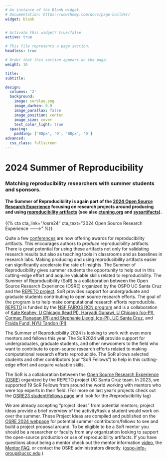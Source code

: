 ```yaml
---
# An instance of the Blank widget.
# Documentation: https://wowchemy.com/docs/page-builder/
widget: blank


# Activate this widget? true/false
active: true

# This file represents a page section.
headless: true

# Order that this section appears on the page.
weight: 10

title:
subtitle:

design:
  columns: '2'
  background:
    image: sorblue.png
    image_darken: 0.9
    image_parallax: false
    image_position: center
    image_size: cover
    text_color_light: true
  spacing:
    padding: ['80px', '0', '80px', '0']
advanced:
  css_class: fullscreen
---
```


# 2024 Summer of Reproducibility

### Matching reproducibility researchers with summer students and sponsors.

#### The **Summer of Reproducibility** is again part of the [2024 Open Source Research Experience](/osre24) focusing on research projects around producing and using [reproducibility artifacts](https://www.acm.org/publications/policies/artifact-review-and-badging-current) (see also [ctuning.org](https://ctuning.org/ae/) and [sysartifacts](https://sysartifacts.github.io)). 

{{% cta cta_link="/osre24" cta_text="2024 Open Source Research Experience --->" %}}

Quite a few [conferences](https://docs.google.com/document/d/1--Q2D0YwgNxqUfQjJohni61d554r3HpPmnjUSaKRRKQ/edit?usp=sharing) are now offering awards for reproducibility artifacts. This encourages authors to *produce* reproducibility artifacts. There is great potential for *using* these artifacts not only for validating research results but also as teaching tools in classrooms and as baselines in research labs. Making producing and using reproducibility artifacts easier can significantly accelerate the rate of insights. The Summer of Reproducibility gives summer students the opportunity to help out in this cutting-edge effort and acquire valuable skills related to reproducibility. The Summer of Reproducibility (SoR) is a collaboration between the Open Source Research Experience (OSRE) organized by the OSPO UC Santa Cruz and the [REPETO project](https://voices.uchicago.edu/repeto/). SoR provides support for undergraduate and graduate students contributing to open source research efforts. The goal of the program is to help make computational research efforts reproducible. [REPETO](https://voices.uchicago.edu/repeto/) is funded by the [NSF FAIROS RCN program](https://beta.nsf.gov/funding/opportunities/findable-accessible-interoperable-reusable-open) and is a collaboration of [Kate Keahey, U Chicago (lead PI), Haryadi Gunawi, U Chicago (co-PI)](https://www.nsf.gov/awardsearch/showAward?AWD_ID=2226406), [Cormac Flanagan (PI) and Stephanie Lieggi (co-PI), UC Santa Cruz](https://www.nsf.gov/awardsearch/showAward?AWD_ID=2226407), and [Fraida Fund, NYU Tandon (PI)](https://www.nsf.gov/awardsearch/showAward?AWD_ID=2226408).

The Summer of Reproducibility 2024 is looking to work with even more mentors and fellows this year. The SoR2024 will provide support for undergraduates, graduate students, and other newcomers to the field who want to contribute to open-source research efforts related to making computational research efforts reproducible. The SoR allows selected students and other contributors (our “SoR Fellows”) to help in this cutting-edge effort and acquire valuable skills.

The SoR is a collaboration between the [Open Source Research Experience (OSRE)](https://ucsc-ospo.github.io/osre24/) organized by the REPETO project UC Santa Cruz team. In 2023, we supported 19 SoR Fellows from around the world working with mentors who were top experts in their field. (For more on last year’s projects check out the [OSRE23 student/fellows page](https://ucsc-ospo.github.io/osre23/#studentpages) and look for the #reproducibility tag)

We are already accepting “project ideas” from potential mentors; project ideas provide a brief overview of the activity/task a student would work on over the summer. These Project Ideas are compiled and published on the [OSRE 2024 webpage](https://ucsc-ospo.github.io/osre24/) for potential summer contributors/fellows to see and build a project proposal around.
To be eligible to be a SoR mentor you should be a researcher or faculty from any organization looking to support the open-source production or use of reproducibility artifacts. If you have questions about being a mentor check out the mentor information [video](https://youtu.be/toIQD7CSfLg?si=cNgQloe52rAuxJEY), the [Mentor FAQ](https://ucsc-ospo.github.io/osre24/#formentors), or contact the OSRE administrators directly. (ospo-info-group@ucsc.edu.)
